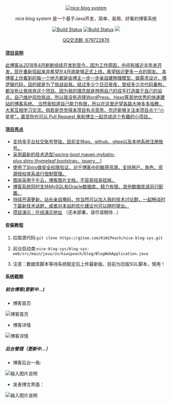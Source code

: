 <p align=center>
  <a href="http://www.layui.com">
    <img src="https://images.gitee.com/uploads/images/2018/1209/104133_aeeef844_1387578.png" alt="nice blog system">
  </a>
</p>
<p align=center>
  nice blog system 是一个基于Java开发，简单、易用、好看的博客系统
</p>

<p align="center">
  <a href="https://gitee.com/KiWiPeach/nice-blog-sys"><img alt="Build Status" src="https://img.shields.io/hexpm/l/plug.svg"></a>
    <a href="https://gitee.com/KiWiPeach/nice-blog-sys"><img alt="Build Status" src="
https://img.shields.io/shippable/5444c5ecb904a4b21567b0ff.svg"></a>
<a target="_blank" href="https://www.oracle.com/technetwork/java/javase/downloads/index.html">
		<img src="https://img.shields.io/badge/JDK-1.8+-green.svg" ></img>
	</a>

</p>
<p align="center">
 <a href="javascript:;">QQ交流群 :679722876</p>
</p>


#### 项目说明
 此博客从2018年4月断断续续开发到至今，因为工作原因，中间有接近半年未开发，现在重新拾起来并希望在4月底能够正式上线，希望结识更多一点的朋友。
 本博客上你看到的每一个地方都是由博主一步一步亲自建物理模型、做需求设计、撸逻辑代码，目的就是为了挑战自我。经过多少个日日夜夜，曾经多少次代码重构，
 都没有让我放弃这个项目。因为我的理念就是想用自己的双手打造属于自己的站点，自己维护风险挑战，所以我没有选择WordPress、Hexo等其他优秀的快速建站的博客系统。
 当然我知道自己能力有限，所以在这里还望各路大神多多指教， 大家互相学习交流。倘若是您觉得本项目有点意思，您还能够关注本项目点个“小星星”，甚至你也可以
 Pull Request 来和博主一起完成这个有趣的小项目。

#### 项目亮点
- 支持多平台社交账号登陆，目前支持qq、github、gitee以及本地系统注册账号。
- 采用最新的技术选型[spring-boot,maven,mybatis-plus,shiro,thymeleaf,bootstrap，jquery....]
- 使用了Shiro做安全权限验证，对于博客中的敏感资源，支持用户、角色、资源授权体系进行控制管理。
- 图床采用千牛云，博客图片文档，不容易轻易挂掉。
- 博客系统同时支持MySQL和Oracle数据库，精力有限，其他数据库请另行配置。
- 持续开源更新，站长亲自撸码，你当然可以加入我的技术讨论群，一起畅谈时下最新技术话题，或者对本站的优化建议也可以随时提出。
- 项目演示：[在线演示地址](http://www.kiwipeach.cn) （还未部署，请尽请期待...）


#### 安装教程

1. 拉取源代码:`git clone https://gitee.com/KiWiPeach/nice-blog-sys.git`

2. 前台启动类:`nice-blog-sys/blog-sys-web/src/main/java/cn/kiwipeach/blog/BlogWebApplication.java`

3. 注意：数据库脚本等待系统稳定后上传最新版，目前为旧版SQL脚本，慎用！

#### 系统截图

##### 前台博客(更新中...)

- 博客首页

![博客首页](http://img.kiwipeach.cn/90e51784904916a9a19c8f3882902b5b.png)

- 博客详情

![博客详情](http://img.kiwipeach.cn/94d2080a243db7f9072f67528ff84b2f.png)


##### 后台管理（更新中...）

- 博客后台一角:

![输入图片说明](https://images.gitee.com/uploads/images/2018/1127/113125_8043f6a4_1387578.png "屏幕截图.png")

- 发表博文界面：

![输入图片说明](https://images.gitee.com/uploads/images/2018/1209/113059_fa9be492_1387578.png "XSXZ(]B3KJPS6K6[71}S266.png")
